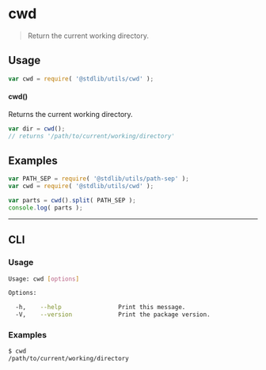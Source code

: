 # cwd

> Return the current working directory.


<section class="usage">

## Usage

``` javascript
var cwd = require( '@stdlib/utils/cwd' );
```

#### cwd()

Returns the current working directory.

``` javascript
var dir = cwd();
// returns '/path/to/current/working/directory'
```

</section>

<!-- /.usage -->


<section class="examples">

## Examples

``` javascript
var PATH_SEP = require( '@stdlib/utils/path-sep' );
var cwd = require( '@stdlib/utils/cwd' );

var parts = cwd().split( PATH_SEP );
console.log( parts );
```

</section>

<!-- /.examples -->


---

<section class="cli">

## CLI

<section class="usage">

### Usage

``` bash
Usage: cwd [options]

Options:

  -h,    --help                Print this message.
  -V,    --version             Print the package version.
```

</section>

<!-- /.usage -->


<section class="examples">

### Examples

``` bash
$ cwd
/path/to/current/working/directory
```

</section>

<!-- /.examples -->

</section>

<!-- /.cli -->


<section class="links">

</section>

<!-- /.links -->
